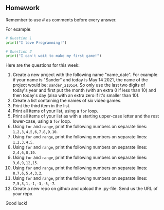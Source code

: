 Homework
-

Remember to use # as comments before every answer.

For example:

```Python
# Question 1
print("I love Programming!")

# Question 2
print("I can't wait to make my first game!")
```

Here are the questions for this week:

1. Create a new project with the following name "name_date". For example: if your name is "Sander" and today is May 14 2021, the name of the project would be: `sander_210514`. So only use the last two digits of today's year and first put the month (with an extra 0 if less than 10) and then today's day (also with an extra zero if it's smaller than 10).
1. Create a list containing the names of six video games.
1. Print the third item in the list.
1. Print all items of your list, using a `for` loop.
1. Print all items of your list as with a starting upper-case letter and the rest lower-case, using a `for` loop.
1. Using `for` and `range`, print the following numbers on separate lines: `1,2,3,4,5,6,7,8,9,10`.
1. Using `for` and `range`, print the following numbers on separate lines: `1,2,3,4,5`.
1. Using `for` and `range`, print the following numbers on separate lines: `2,4,6,8,10`.
1. Using `for` and `range`, print the following numbers on separate lines: `3,6,9,12,15`.
1. Using `for` and `range`, print the following numbers on separate lines: `8,7,6,5,4,3,2`.
1. Using `for` and `range`, print the following numbers on separate lines: `7,5,3,1,-1,-3,-5,-7`.
1. Create a new repo on github and upload the .py-file. Send us the URL of your repo.

Good luck!
